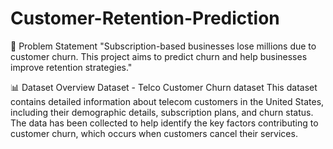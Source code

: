 # Customer-Retention-Prediction

📌 Problem Statement
"Subscription-based businesses lose millions due to customer churn. This project aims to predict churn and help businesses improve retention strategies."

📊 Dataset Overview
Dataset - Telco Customer Churn dataset
This dataset contains detailed information about telecom customers in the United States, including their demographic details, subscription plans, and churn status. The data has been collected to help identify the key factors contributing to customer churn, which occurs when customers cancel their services.

